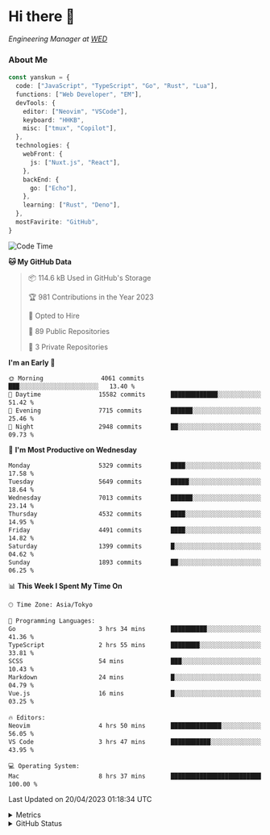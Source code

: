 # Hi there&nbsp;:wave:

<!-- ![Alt text](https://spotify-recently-played-readme.vercel.app/api?user=31kynbuubkiu3r4qh4hjuaglhfay) -->

_Engineering Manager at [WED](https://github.com/wedinc)_

### About Me

```ts
const yanskun = {
  code: ["JavaScript", "TypeScript", "Go", "Rust", "Lua"],
  functions: ["Web Developer", "EM"],
  devTools: {
    editor: ["Neovim", "VSCode"],
    keyboard: "HHKB",
    misc: ["tmux", "Copilot"],
  },
  technologies: {
    webFront: {
      js: ["Nuxt.js", "React"],
    },
    backEnd: {
      go: ["Echo"],
    },
    learning: ["Rust", "Deno"],
  },
  mostFavirite: "GitHub",
}
```

<!--START_SECTION:waka-->
![Code Time](http://img.shields.io/badge/Code%20Time-267%20hrs%2020%20mins-blue)

**🐱 My GitHub Data** 

> 📦 114.6 kB Used in GitHub's Storage 
 > 
> 🏆 981 Contributions in the Year 2023
 > 
> 💼 Opted to Hire
 > 
> 📜 89 Public Repositories 
 > 
> 🔑 3 Private Repositories 
 > 
**I'm an Early 🐤** 

```text
🌞 Morning                4061 commits        ███░░░░░░░░░░░░░░░░░░░░░░   13.40 % 
🌆 Daytime                15582 commits       █████████████░░░░░░░░░░░░   51.42 % 
🌃 Evening                7715 commits        ██████░░░░░░░░░░░░░░░░░░░   25.46 % 
🌙 Night                  2948 commits        ██░░░░░░░░░░░░░░░░░░░░░░░   09.73 % 
```
📅 **I'm Most Productive on Wednesday** 

```text
Monday                   5329 commits        ████░░░░░░░░░░░░░░░░░░░░░   17.58 % 
Tuesday                  5649 commits        █████░░░░░░░░░░░░░░░░░░░░   18.64 % 
Wednesday                7013 commits        ██████░░░░░░░░░░░░░░░░░░░   23.14 % 
Thursday                 4532 commits        ████░░░░░░░░░░░░░░░░░░░░░   14.95 % 
Friday                   4491 commits        ████░░░░░░░░░░░░░░░░░░░░░   14.82 % 
Saturday                 1399 commits        █░░░░░░░░░░░░░░░░░░░░░░░░   04.62 % 
Sunday                   1893 commits        ██░░░░░░░░░░░░░░░░░░░░░░░   06.25 % 
```


📊 **This Week I Spent My Time On** 

```text
🕑︎ Time Zone: Asia/Tokyo

💬 Programming Languages: 
Go                       3 hrs 34 mins       ██████████░░░░░░░░░░░░░░░   41.36 % 
TypeScript               2 hrs 55 mins       ████████░░░░░░░░░░░░░░░░░   33.81 % 
SCSS                     54 mins             ███░░░░░░░░░░░░░░░░░░░░░░   10.43 % 
Markdown                 24 mins             █░░░░░░░░░░░░░░░░░░░░░░░░   04.79 % 
Vue.js                   16 mins             █░░░░░░░░░░░░░░░░░░░░░░░░   03.25 % 

🔥 Editors: 
Neovim                   4 hrs 50 mins       ██████████████░░░░░░░░░░░   56.05 % 
VS Code                  3 hrs 47 mins       ███████████░░░░░░░░░░░░░░   43.95 % 

💻 Operating System: 
Mac                      8 hrs 37 mins       █████████████████████████   100.00 % 
```


 Last Updated on 20/04/2023 01:18:34 UTC
<!--END_SECTION:waka-->

<details>
  <summary>Metrics</summary>
  <img src="https://github.com/yanskun/yanskun/blob/main/github-metrics.svg" alt="Metrics">
</details>

<details>
  <summary>GitHub Status</summary>
  <picture>
    <source media="(prefers-color-scheme: dark)" srcset="https://raw.githubusercontent.com/yanskun/yanskun/master/profile-summary-card-output/nord_dark/0-profile-details.svg">
   <img src="https://raw.githubusercontent.com/yanskun/yanskun/master/profile-summary-card-output/default/0-profile-details.svg">
  </picture>
  <br>
  <picture>
    <source media="(prefers-color-scheme: dark)" srcset="https://raw.githubusercontent.com/yanskun/yanskun/master/profile-summary-card-output/nord_dark/1-repos-per-language.svg">
   <img src="https://raw.githubusercontent.com/yanskun/yanskun/master/profile-summary-card-output/default/1-repos-per-language.svg">
  </picture>
  <picture>
    <source media="(prefers-color-scheme: dark)" srcset="https://raw.githubusercontent.com/yanskun/yanskun/master/profile-summary-card-output/nord_dark/2-most-commit-language.svg">
   <img src="https://raw.githubusercontent.com/yanskun/yanskun/master/profile-summary-card-output/default/2-most-commit-language.svg">
  </picture>
  <br>
  <picture>
    <source media="(prefers-color-scheme: dark)" srcset="https://raw.githubusercontent.com/yanskun/yanskun/master/profile-summary-card-output/nord_dark/3-stats.svg">
   <img src="https://raw.githubusercontent.com/yanskun/yanskun/master/profile-summary-card-output/default/3-stats.svg">
  </picture>
  <picture>
    <source media="(prefers-color-scheme: dark)" srcset="https://raw.githubusercontent.com/yanskun/yanskun/master/profile-summary-card-output/nord_dark/4-productive-time.svg">
   <img src="https://raw.githubusercontent.com/yanskun/yanskun/master/profile-summary-card-output/default/4-productive-time.svg">
  </picture>
</details>
